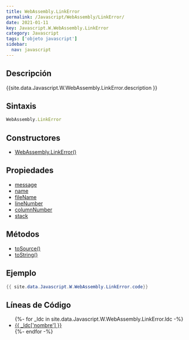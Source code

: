 ```yaml
---
title: WebAssembly.LinkError
permalink: /Javascript/WebAssembly/LinkError/
date: 2021-01-11
key: Javascript.W.WebAssembly.LinkError
category: Javascript
tags: ['objeto javascript']
sidebar: 
  nav: javascript
---
```


## Descripción
{{site.data.Javascript.W.WebAssembly.LinkError.description }}

## Sintaxis
~~~javascript
WebAssembly.LinkError
~~~

## Constructores
* [WebAssembly.LinkError()](/Javascript/WebAssembly/LinkError/WebAssembly/LinkError/)

## Propiedades
* [message](/Javascript/WebAssembly/LinkError/message)
* [name](/Javascript/WebAssembly/LinkError/name)
* [fileName](/Javascript/WebAssembly/LinkError/fileName)
* [lineNumber](/Javascript/WebAssembly/LinkError/lineNumber)
* [columnNumber](/Javascript/WebAssembly/LinkError/columnNumber)
* [stack](/Javascript/WebAssembly/LinkError/stack)

## Métodos
* [toSource()](/Javascript/WebAssembly/LinkError/toSource)
* [toString()](/Javascript/WebAssembly/LinkError/toString)

## Ejemplo
~~~java
{{ site.data.Javascript.W.WebAssembly.LinkError.code}}
~~~

## Líneas de Código
<ul>
{%- for _ldc in site.data.Javascript.W.WebAssembly.LinkError.ldc -%}
   <li>
       <a href="{{_ldc['url'] }}">{{ _ldc['nombre'] }}</a>
   </li>
{%- endfor -%}
</ul>
